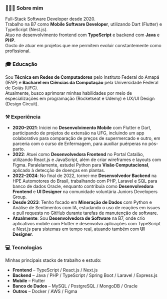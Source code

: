 
### 👩🏽‍💻 Sobre mim

Full-Stack Software Developer desde 2020.<br>
Trabalho na B7 como **Mobile Software Developer**, utilizando Dart (Flutter) e TypeScript (Nest.js).<br>
Atuo no desenvolvimento frontend com **TypeScript** e backend com **Java** e **PHP**. <br>
Gosto de atuar em projetos que me permitem evoluir constantemente como profissional.

### 🎓 Educação

Sou **Técnica em Redes de Computadores** pelo Instituto Federal do Amapá (IFAP) e **Bacharel em Ciências da Computação** pela Universidade Federal de Goiás (UFG).  
Atualmente, busco aprimorar minhas habilidades por meio de especializações em programação (Rocketseat e Udemy) e UX/UI Design (Design Circuit).

### ⚒️ Experiência

- **2020–2021**: Iniciei no **Desenvolvimento Mobile** com Flutter e Dart, participando de projetos de extensão na UFG, incluindo um app colaborativo para comparação de preços de supermercado e outro, em parceria com o curso de Enfermagem, para auxiliar puérperas no pós-parto.
- **2022**: Atuei como **Desenvolvedora Frontend** no Portal Catalão, utilizando React.js e JavaScript, além de criar wireframes e layouts com Figma. Paralelamente, estudei Python para **Visão Computacional**, aplicado à detecção de doenças em plantas.
- **2022–2024**: No final de 2022, tornei-me **Desenvolvedor Backend** na HPE Automotores do Brasil, trabalhando com PHP, Laravel e SQL para banco de dados Oracle, enquanto contribuía como **Desenvolvedora Frontend** e **UI Designer** na comunidade voluntária Juniors Developers Group.
- **Desde 2023**: Tenho focado em **Mineração de Dados** com Python e Análise de Sentimentos com IA, estudando o uso de reações em issues e pull requests no GitHub durante tarefas de manutenção de software.
- **Atualmente**: Sou **Desenvolvedora de Software** na B7, onde crio aplicativos mobile com Flutter e desenvolvo aplicações com TypeScript e Nest.js para sistemas em tempo real, atuando também com **UI Designer**.

### 💻 Tecnologias

Minhas principais stacks de trabalho e estudo:

- **Frontend** – TypeScript / React.js / Next.js
- **Backend** – Java / PHP / TypeScript / Spring Boot / Laravel / Express.js
- **Mobile** – Flutter
- **Banco de Dados** – MySQL / PostgreSQL / MongoDB / Oracle
- **Outros** – Docker / AWS / Figma
